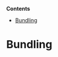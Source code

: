 <!-- START doctoc generated TOC please keep comment here to allow auto update -->
<!-- DON'T EDIT THIS SECTION, INSTEAD RE-RUN doctoc TO UPDATE -->
**Contents**

- [Bundling](#bundling)

<!-- END doctoc generated TOC please keep comment here to allow auto update -->

# Bundling
